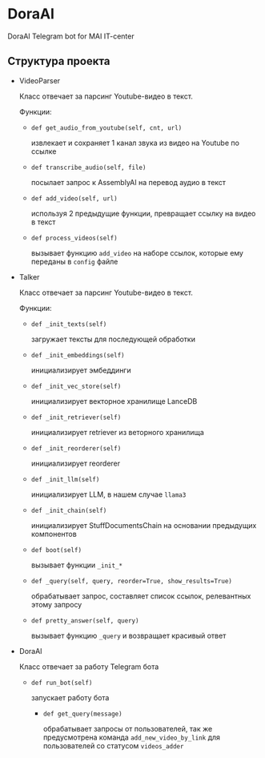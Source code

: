 # DoraAI
DoraAI Telegram bot for MAI IT-center

## Структура проекта
- VideoParser
  
  Класс отвечает за парсинг Youtube-видео в текст.

  Функции:
  - ```def get_audio_from_youtube(self, cnt, url)```

    извлекает и сохраняет 1 канал звука из видео на Youtube по ссылке
  - ```def transcribe_audio(self, file)```
 
    посылает запрос к AssemblyAI на перевод аудио в текст
  - ```def add_video(self, url)```
  
    используя 2 предыдущие функции, превращает ссылку на видео в текст

  - ```def process_videos(self)```
 
    вызывает функцию ```add_video``` на наборе ссылок, которые ему переданы в ```config``` файле
  
- Talker
  
  Класс отвечает за парсинг Youtube-видео в текст.

  Функции:
  - ```def _init_texts(self)```

    загружает тексты для последующей обработки

  - ```def _init_embeddings(self)```

    инициализирует эмбеддинги

  - ```def _init_vec_store(self)```

    инициализирует векторное хранилище LanceDB

  - ```def _init_retriever(self)```

    инициализирует retriever из веторного хранилища

  - ```def _init_reorderer(self)```

    инициализирует reorderer

  - ```def _init_llm(self)```

    инициализирует LLM, в нашем случае ```llama3```

  - ```def _init_chain(self)```

    инициализирует StuffDocumentsChain на основании предыдущих компонентов

  - ```def boot(self)```

    вызывает функции ```_init_*```

  - ```def _query(self, query, reorder=True, show_results=True)```

    обрабатывает запрос, составляет список ссылок, релевантных этому запросу

  - ```def pretty_answer(self, query)```

    вызывает функцию ```_query``` и возвращает красивый ответ
  
- DoraAI
  
  Класс отвечает за работу Telegram бота

  - ```def run_bot(self)```

    запускает работу бота

      - ```def get_query(message)```

        обрабатывает запросы от пользователей, так же предусмотрена команда ```add_new_video_by_link``` для пользователей со статусом ```videos_adder```


